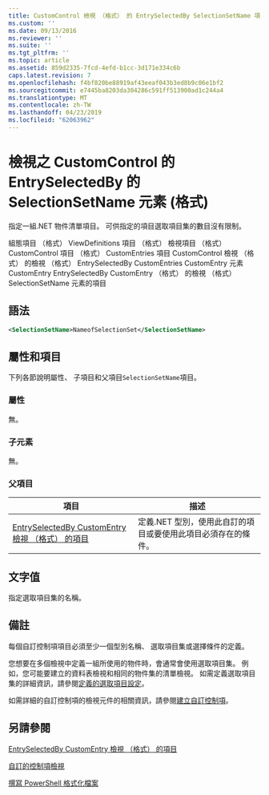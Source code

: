 ```yaml
---
title: CustomControl 檢視 （格式） 的 EntrySelectedBy SelectionSetName 項目 |Microsoft Docs
ms.custom: ''
ms.date: 09/13/2016
ms.reviewer: ''
ms.suite: ''
ms.tgt_pltfrm: ''
ms.topic: article
ms.assetid: 859d2335-7fcd-4efd-b1cc-3d171e334c6b
caps.latest.revision: 7
ms.openlocfilehash: f4bf820be88919af43eeaf043b3ed8b9c06e1bf2
ms.sourcegitcommit: e7445ba8203da304286c591ff513900ad1c244a4
ms.translationtype: MT
ms.contentlocale: zh-TW
ms.lasthandoff: 04/23/2019
ms.locfileid: "62063962"
---
```

# <a name="selectionsetname-element-for-entryselectedby-for-customcontrol-for-view-format"></a>檢視之 CustomControl 的 EntrySelectedBy 的 SelectionSetName 元素 (格式)

指定一組.NET 物件清單項目。 可供指定的項目選取項目集的數目沒有限制。

組態項目 （格式） ViewDefinitions 項目 （格式） 檢視項目 （格式） CustomControl 項目 （格式） CustomEntries 項目 CustomControl 檢視 （格式） 的檢視 （格式） EntrySelectedBy CustomEntries CustomEntry 元素CustomEntry EntrySelectedBy CustomEntry （格式） 的檢視 （格式） SelectionSetName 元素的項目

## <a name="syntax"></a>語法

```xml
<SelectionSetName>NameofSelectionSet</SelectionSetName>
```

## <a name="attributes-and-elements"></a>屬性和項目

下列各節說明屬性、 子項目和父項目`SelectionSetName`項目。

### <a name="attributes"></a>屬性

無。

### <a name="child-elements"></a>子元素

無。

### <a name="parent-elements"></a>父項目

|項目|描述|
|-------------|-----------------|
|[EntrySelectedBy CustomEntry 檢視 （格式） 的項目](./entryselectedby-element-for-customentry-for-customcontrol-for-view-format.md)|定義.NET 型別，使用此自訂的項目或要使用此項目必須存在的條件。|

## <a name="text-value"></a>文字值

指定選取項目集的名稱。

## <a name="remarks"></a>備註

每個自訂控制項項目必須至少一個型別名稱、 選取項目集或選擇條件的定義。

您想要在多個檢視中定義一組所使用的物件時，會通常會使用選取項目集。 例如，您可能要建立的資料表檢視和相同的物件集的清單檢視。 如需定義選取項目集的詳細資訊，請參閱[定義的選取項目設定](./defining-selection-sets.md)。

如需詳細的自訂控制項的檢視元件的相關資訊，請參閱[建立自訂控制項](./creating-custom-controls.md)。

## <a name="see-also"></a>另請參閱

[EntrySelectedBy CustomEntry 檢視 （格式） 的項目](./entryselectedby-element-for-customentry-for-customcontrol-for-view-format.md)

[自訂的控制項檢視](./creating-custom-controls.md)

[撰寫 PowerShell 格式化檔案](./writing-a-powershell-formatting-file.md)
